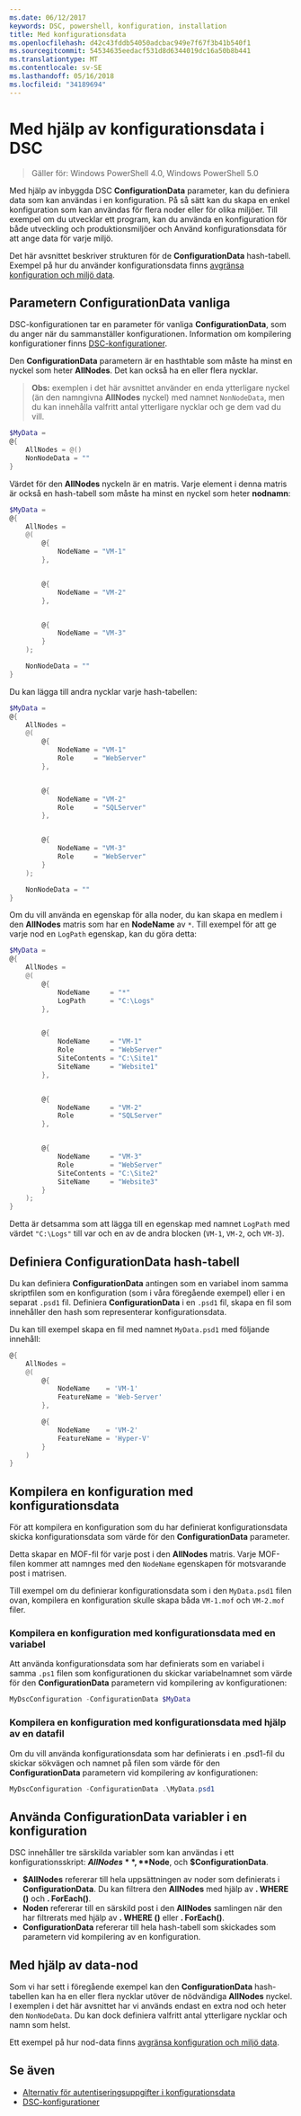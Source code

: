 ```yaml
---
ms.date: 06/12/2017
keywords: DSC, powershell, konfiguration, installation
title: Med konfigurationsdata
ms.openlocfilehash: d42c43fddb54050adcbac949e7f67f3b41b540f1
ms.sourcegitcommit: 54534635eedacf531d8d6344019dc16a50b8b441
ms.translationtype: MT
ms.contentlocale: sv-SE
ms.lasthandoff: 05/16/2018
ms.locfileid: "34189694"
---
```

# <a name="using-configuration-data-in-dsc"></a>Med hjälp av konfigurationsdata i DSC

>Gäller för: Windows PowerShell 4.0, Windows PowerShell 5.0

Med hjälp av inbyggda DSC **ConfigurationData** parameter, kan du definiera data som kan användas i en konfiguration.
På så sätt kan du skapa en enkel konfiguration som kan användas för flera noder eller för olika miljöer.
Till exempel om du utvecklar ett program, kan du använda en konfiguration för både utveckling och produktionsmiljöer och Använd konfigurationsdata för att ange data för varje miljö.

Det här avsnittet beskriver strukturen för de **ConfigurationData** hash-tabell.
Exempel på hur du använder konfigurationsdata finns [avgränsa konfiguration och miljö data](separatingEnvData.md).

## <a name="the-configurationdata-common-parameter"></a>Parametern ConfigurationData vanliga

DSC-konfigurationen tar en parameter för vanliga **ConfigurationData**, som du anger när du sammanställer konfigurationen.
Information om kompilering konfigurationer finns [DSC-konfigurationer](configurations.md).

Den **ConfigurationData** parametern är en hasthtable som måste ha minst en nyckel som heter **AllNodes**.
Det kan också ha en eller flera nycklar.

>**Obs:** exemplen i det här avsnittet använder en enda ytterligare nyckel (än den namngivna **AllNodes** nyckel) med namnet `NonNodeData`, men du kan innehålla valfritt antal ytterligare nycklar och ge dem vad du vill.

```powershell
$MyData =
@{
    AllNodes = @()
    NonNodeData = ""
}
```

Värdet för den **AllNodes** nyckeln är en matris. Varje element i denna matris är också en hash-tabell som måste ha minst en nyckel som heter **nodnamn**:

```powershell
$MyData =
@{
    AllNodes =
    @(
        @{
            NodeName = "VM-1"
        },


        @{
            NodeName = "VM-2"
        },


        @{
            NodeName = "VM-3"
        }
    );

    NonNodeData = ""
}
```

Du kan lägga till andra nycklar varje hash-tabellen:

```powershell
$MyData =
@{
    AllNodes =
    @(
        @{
            NodeName = "VM-1"
            Role     = "WebServer"
        },


        @{
            NodeName = "VM-2"
            Role     = "SQLServer"
        },


        @{
            NodeName = "VM-3"
            Role     = "WebServer"
        }
    );

    NonNodeData = ""
}
```

Om du vill använda en egenskap för alla noder, du kan skapa en medlem i den **AllNodes** matris som har en **NodeName** av `*`.
Till exempel för att ge varje nod en `LogPath` egenskap, kan du göra detta:

```powershell
$MyData =
@{
    AllNodes =
    @(
        @{
            NodeName     = "*"
            LogPath      = "C:\Logs"
        },


        @{
            NodeName     = "VM-1"
            Role         = "WebServer"
            SiteContents = "C:\Site1"
            SiteName     = "Website1"
        },


        @{
            NodeName     = "VM-2"
            Role         = "SQLServer"
        },


        @{
            NodeName     = "VM-3"
            Role         = "WebServer"
            SiteContents = "C:\Site2"
            SiteName     = "Website3"
        }
    );
}
```

Detta är detsamma som att lägga till en egenskap med namnet `LogPath` med värdet `"C:\Logs"` till var och en av de andra blocken (`VM-1`, `VM-2`, och `VM-3`).

## <a name="defining-the-configurationdata-hashtable"></a>Definiera ConfigurationData hash-tabell

Du kan definiera **ConfigurationData** antingen som en variabel inom samma skriptfilen som en konfiguration (som i våra föregående exempel) eller i en separat `.psd1` fil.
Definiera **ConfigurationData** i en `.psd1` fil, skapa en fil som innehåller den hash som representerar konfigurationsdata.

Du kan till exempel skapa en fil med namnet `MyData.psd1` med följande innehåll:

```powershell
@{
    AllNodes =
    @(
        @{
            NodeName    = 'VM-1'
            FeatureName = 'Web-Server'
        },

        @{
            NodeName    = 'VM-2'
            FeatureName = 'Hyper-V'
        }
    )
}
```

## <a name="compiling-a-configuration-with-configuration-data"></a>Kompilera en konfiguration med konfigurationsdata

För att kompilera en konfiguration som du har definierat konfigurationsdata skicka konfigurationsdata som värde för den **ConfigurationData** parameter.

Detta skapar en MOF-fil för varje post i den **AllNodes** matris.
Varje MOF-filen kommer att namnges med den `NodeName` egenskapen för motsvarande post i matrisen.

Till exempel om du definierar konfigurationsdata som i den `MyData.psd1` filen ovan, kompilera en konfiguration skulle skapa båda `VM-1.mof` och `VM-2.mof` filer.

### <a name="compiling-a-configuration-with-configuration-data-using-a-variable"></a>Kompilera en konfiguration med konfigurationsdata med en variabel

Att använda konfigurationsdata som har definierats som en variabel i samma `.ps1` filen som konfigurationen du skickar variabelnamnet som värde för den **ConfigurationData** parametern vid kompilering av konfigurationen:

```powershell
MyDscConfiguration -ConfigurationData $MyData
```

### <a name="compiling-a-configuration-with-configuration-data-using-a-data-file"></a>Kompilera en konfiguration med konfigurationsdata med hjälp av en datafil

Om du vill använda konfigurationsdata som har definierats i en .psd1-fil du skickar sökvägen och namnet på filen som värde för den **ConfigurationData** parametern vid kompilering av konfigurationen:

```powershell
MyDscConfiguration -ConfigurationData .\MyData.psd1
```

## <a name="using-configurationdata-variables-in-a-configuration"></a>Använda ConfigurationData variabler i en konfiguration

DSC innehåller tre särskilda variabler som kan användas i ett konfigurationsskript: **$AllNodes**, **$Node**, och **$ConfigurationData**.

- **$AllNodes** refererar till hela uppsättningen av noder som definierats i **ConfigurationData**. Du kan filtrera den **AllNodes** med hjälp av **. WHERE ()** och **. ForEach()**.
- **Noden** refererar till en särskild post i den **AllNodes** samlingen när den har filtrerats med hjälp av **. WHERE ()** eller **. ForEach()**.
- **ConfigurationData** refererar till hela hash-tabell som skickades som parametern vid kompilering av en konfiguration.

## <a name="using-non-node-data"></a>Med hjälp av data-nod

Som vi har sett i föregående exempel kan den **ConfigurationData** hash-tabellen kan ha en eller flera nycklar utöver de nödvändiga **AllNodes** nyckel.
I exemplen i det här avsnittet har vi används endast en extra nod och heter den `NonNodeData`.
Du kan dock definiera valfritt antal ytterligare nycklar och namn som helst.

Ett exempel på hur nod-data finns [avgränsa konfiguration och miljö data](separatingEnvData.md).

## <a name="see-also"></a>Se även
- [Alternativ för autentiseringsuppgifter i konfigurationsdata](configDataCredentials.md)
- [DSC-konfigurationer](configurations.md)